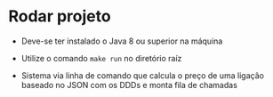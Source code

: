 # Rodar projeto

- Deve-se ter instalado o Java 8 ou superior na máquina
- Utilize o comando ``make run`` no diretório raíz

- Sistema via linha de comando que calcula o preço de uma ligação baseado no JSON com os DDDs e monta fila de chamadas
   
